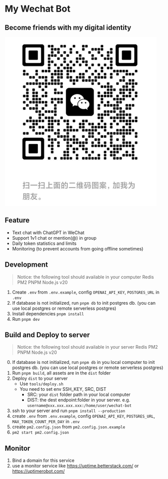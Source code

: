 # My Wechat Bot

## Become friends with my digital identity
![](./assets/bot.png)

## Feature
- Text chat with ChatGPT in WeChat
- Support 1v1 chat or mention(@) in group
- Daily token statistics and limits
- Monitoring (to prevent accounts from going offline sometimes)

## Development
> Notice: the following tool should available in your computer
>   Redis
>   PM2
>   PNPM
>   Node.js v20

1. Create `.env` from `.env.example`, config `OPENAI_API_KEY`, `POSTGRES_URL` in `.env`
2. If database is not initialized, run `pnpm db` to init postgres db. (you can use local postgres or remote serverless postgres)
3. Install dependencies `pnpm install`
4. Run `pnpm dev`


## Build and Deploy to server

> Notice: the following tool should available in your server
>   Redis
>   PM2
>   PNPM
>   Node.js v20

0. If database is not initialized, run `pnpm db` in you local computer to init postgres db. (you can use local postgres or remote serverless postgres)
1. Run `pnpm build`, all assets are in the `dist` folder
2. Deploy `dist` to your server
    - Use `tools/deploy.sh`
    - You need to set env SSH_KEY, SRC, DIST
        - SRC: your `dist` folder path in your local computer
        - DIST: the dest endpoint:folder in your server. e.g. `username@xxx.xxx.xxx.xxx:/home/user/wechat-bot`
3. ssh to your server and run `pnpm install --production`
4. create `.env` from `.env.example`, config `OPENAI_API_KEY`, `POSTGRES_URL`, `MAX_TOKEN_COUNT_PER_DAY` in `.env`
5. create `pm2.config.json` from `pm2.config.json.example` 
6. `pm2 start pm2.config.json`

## Monitor
1. Bind a domain for this service
2. use a monitor service like https://uptime.betterstack.com/ or https://uptimerobot.com/

